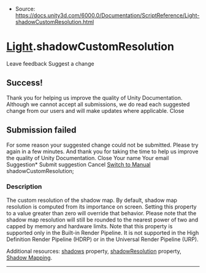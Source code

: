 * Source: https://docs.unity3d.com/6000.0/Documentation/ScriptReference/Light-shadowCustomResolution.html

#  [Light](https://docs.unity3d.com/6000.0/Documentation/ScriptReference/Light.html).shadowCustomResolution
Leave feedback
Suggest a change
## Success!
Thank you for helping us improve the quality of Unity Documentation. Although we cannot accept all submissions, we do read each suggested change from our users and will make updates where applicable.
Close
## Submission failed
For some reason your suggested change could not be submitted. Please <a>try again</a> in a few minutes. And thank you for taking the time to help us improve the quality of Unity Documentation.
Close
Your name Your email Suggestion* Submit suggestion
Cancel
[Switch to Manual](https://docs.unity3d.com/6000.0/Documentation/Manual/class-Light.html "Go to Light Component in the Manual")
shadowCustomResolution; 
### Description
The custom resolution of the shadow map.
By default, shadow map resolution is computed from its importance on screen. Setting this property to a value greater than zero will override that behavior. Please note that the shadow map resolution will still be rounded to the nearest power of two and capped by memory and hardware limits. Note that this property is supported only in the Built-in Render Pipeline. It is not supported in the High Definition Render Pipeline (HDRP) or in the Universal Render Pipeline (URP).  
  
Additional resources: [shadows](https://docs.unity3d.com/6000.0/Documentation/ScriptReference/Light-shadows.html) property, [shadowResolution](https://docs.unity3d.com/6000.0/Documentation/ScriptReference/Light-shadowResolution.html) property, [Shadow Mapping](https://docs.unity3d.com/6000.0/Documentation/Manual/shadow-mapping.html).
* * *
